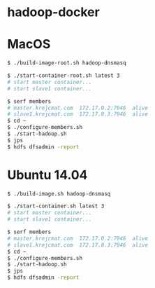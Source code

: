 # hadoop-docker

# MacOS

```bash
$ ./build-image-root.sh hadoop-dnsmasq
```

```bash
$ ./start-container-root.sh latest 3
# start master container...
# start slave1 container...
```

```bash
$ serf members
# master.krejcmat.com  172.17.0.2:7946  alive  
# slave1.krejcmat.com  172.17.0.3:7946  alive
$ cd ~
$ ./configure-members.sh
$ ./start-hadoop.sh
$ jps
$ hdfs dfsadmin -report
```


# Ubuntu 14.04

```bash
$ ./build-image.sh hadoop-dnsmasq
```

```bash
$ ./start-container.sh latest 3
# start master container...
# start slave1 container...
```

```bash
$ serf members
# master.krejcmat.com  172.17.0.2:7946  alive  
# slave1.krejcmat.com  172.17.0.3:7946  alive
$ cd ~
$ ./configure-members.sh
$ ./start-hadoop.sh
$ jps
$ hdfs dfsadmin -report
```

